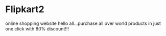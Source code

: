 # Flipkart2
online shopping website
hello all...purchase all over world products in just one click with 80% discount!!!
